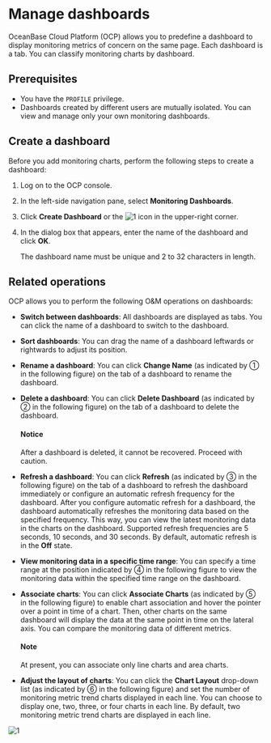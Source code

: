 # Manage dashboards

OceanBase Cloud Platform (OCP) allows you to predefine a dashboard to display monitoring metrics of concern on the same page. Each dashboard is a tab. You can classify monitoring charts by dashboard.

## Prerequisites

* You have the `PROFILE` privilege.
* Dashboards created by different users are mutually isolated. You can view and manage only your own monitoring dashboards.

## Create a dashboard

Before you add monitoring charts, perform the following steps to create a dashboard:

1. Log on to the OCP console.

2. In the left-side navigation pane, select **Monitoring Dashboards**.

3. Click **Create Dashboard** or the ![1](https://obbusiness-private.oss-cn-shanghai.aliyuncs.com/doc/img/ocp/422/%E6%96%B0%E5%BB%BA%E5%A4%A7%E7%9B%98.png) icon in the upper-right corner.

4. In the dialog box that appears, enter the name of the dashboard and click **OK**.

   The dashboard name must be unique and 2 to 32 characters in length.

## Related operations

OCP allows you to perform the following O&M operations on dashboards:

* **Switch between dashboards**: All dashboards are displayed as tabs. You can click the name of a dashboard to switch to the dashboard.
* **Sort dashboards**: You can drag the name of a dashboard leftwards or rightwards to adjust its position.
* **Rename a dashboard**: You can click **Change Name** (as indicated by ① in the following figure) on the tab of a dashboard to rename the dashboard.
* **Delete a dashboard**: You can click **Delete Dashboard** (as indicated by ② in the following figure) on the tab of a dashboard to delete the dashboard.

   <main id="notice" type='notice'>
   <h4>Notice</h4>
   <p>After a dashboard is deleted, it cannot be recovered. Proceed with caution. </p>
   </main>

* **Refresh a dashboard**: You can click **Refresh** (as indicated by ③ in the following figure) on the tab of a dashboard to refresh the dashboard immediately or configure an automatic refresh frequency for the dashboard. After you configure automatic refresh for a dashboard, the dashboard automatically refreshes the monitoring data based on the specified frequency. This way, you can view the latest monitoring data in the charts on the dashboard. Supported refresh frequencies are 5 seconds, 10 seconds, and 30 seconds. By default, automatic refresh is in the **Off** state.
* **View monitoring data in a specific time range**: You can specify a time range at the position indicated by ④ in the following figure to view the monitoring data within the specified time range on the dashboard.
* **Associate charts**: You can click **Associate Charts** (as indicated by ⑤ in the following figure) to enable chart association and hover the pointer over a point in time of a chart. Then, other charts on the same dashboard will display the data at the same point in time on the lateral axis. You can compare the monitoring data of different metrics.

   <main id="notice" type='explain'>
   <h4>Note</h4>
   <p>At present, you can associate only line charts and area charts. </p>
   </main>

* **Adjust the layout of charts**: You can click the **Chart Layout** drop-down list (as indicated by ⑥ in the following figure) and set the number of monitoring metric trend charts displayed in each line. You can choose to display one, two, three, or four charts in each line. By default, two monitoring metric trend charts are displayed in each line.

![1](https://obbusiness-private.oss-cn-shanghai.aliyuncs.com/doc/img/ocp/422/%E7%AE%A1%E7%90%86%E5%A4%A7%E7%9B%981.png)
